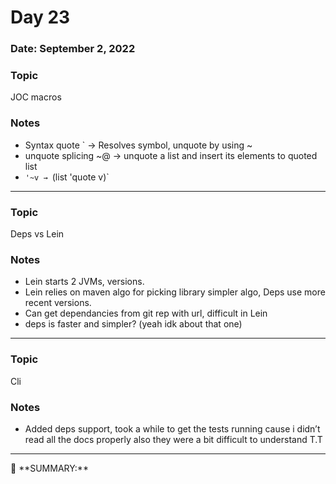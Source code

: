 # Day 23

### Date: September 2, 2022

### Topic

JOC macros

### Notes

- Syntax quote ` → Resolves symbol,  unquote by using ~
- unquote splicing ~@ → unquote a list and insert its elements to quoted list
- `'~v → `(list 'quote v)`

---

### Topic

Deps vs Lein

### Notes

- Lein starts 2 JVMs, versions.
- Lein relies on maven algo for picking library simpler algo, Deps use more recent versions.
- Can get dependancies from git rep with url, difficult in Lein
- deps is faster and simpler? (yeah idk about that one)

---

### Topic

Cli

### Notes

- Added deps support, took a while to get the tests running cause i didn’t read all the docs properly also they were a bit difficult to understand T.T

---

<aside>
📌 **SUMMARY:**

</aside>